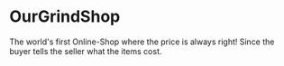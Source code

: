 # OurGrindShop
The world's first Online-Shop where the price is always right! Since the buyer tells the seller what the items cost.
